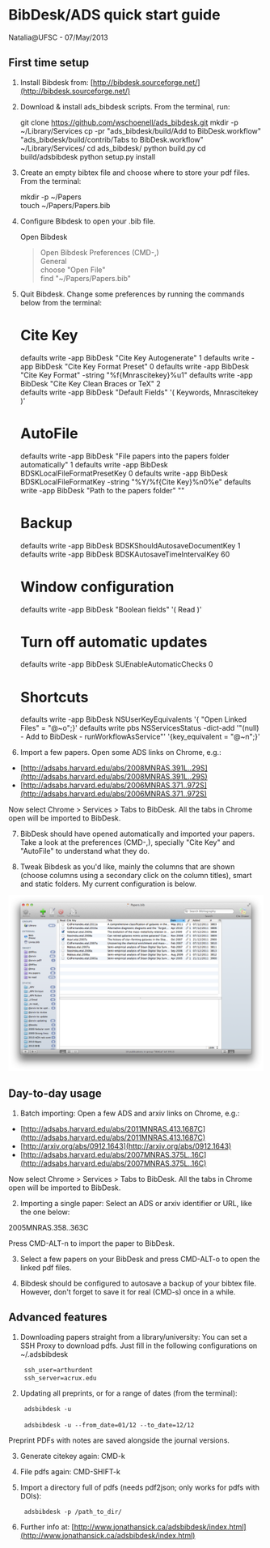 # BibDesk/ADS quick start guide

Natalia@UFSC - 07/May/2013

## First time setup

1) Install Bibdesk from: [http://bibdesk.sourceforge.net/](http://bibdesk.sourceforge.net/)

2) Download & install ads_bibdesk scripts. From the terminal, run:

      git clone https://github.com/wschoenell/ads_bibdesk.git 
      mkdir -p ~/Library/Services
      cp -pr "ads_bibdesk/build/Add to BibDesk.workflow" "ads_bibdesk/build/contrib/Tabs to BibDesk.workflow" ~/Library/Services/
      cd ads_bibdesk/
      python build.py
      cd build/adsbibdesk
      python setup.py install

3) Create an empty bibtex file and choose where to store your pdf files. From the terminal:

      mkdir -p ~/Papers  
      touch ~/Papers/Papers.bib

4) Configure Bibdesk to open your .bib file.

   Open Bibdesk  
   > Open Bibdesk Preferences (CMD-,)   
   > General  
   > choose "Open File"   
   > find "~/Papers/Papers.bib"

5) Quit Bibdesk. Change some preferences by running the commands below from the terminal:

      # Cite Key
      defaults write -app BibDesk "Cite Key Autogenerate" 1
      defaults write -app BibDesk "Cite Key Format Preset" 0
      defaults write -app BibDesk "Cite Key Format" -string "%f{Mnrascitekey}%u1"
      defaults write -app BibDesk "Cite Key Clean Braces or TeX" 2     
      defaults write -app BibDesk "Default Fields" '( Keywords,  Mnrascitekey )'
      
      # AutoFile
      defaults write -app BibDesk "File papers into the papers folder automatically" 1
      defaults write -app BibDesk BDSKLocalFileFormatPresetKey 0
      defaults write -app BibDesk BDSKLocalFileFormatKey -string "%Y/%f{Cite Key}%n0%e"
      defaults write -app BibDesk "Path to the papers folder" ""
      
      # Backup
      defaults write -app BibDesk BDSKShouldAutosaveDocumentKey 1
      defaults write -app BibDesk BDSKAutosaveTimeIntervalKey 60

      # Window configuration
      defaults write -app BibDesk "Boolean fields" '( Read )'

      # Turn off automatic updates
      defaults write -app BibDesk SUEnableAutomaticChecks 0

      # Shortcuts
      defaults write -app BibDesk NSUserKeyEquivalents '{ "Open Linked Files" = "@~o";}'
      defaults write pbs NSServicesStatus -dict-add '"(null) - Add to BibDesk - runWorkflowAsService"' '{key_equivalent = "@~n";}'

6) Import a few papers. Open some ADS links on Chrome, e.g.:

* [http://adsabs.harvard.edu/abs/2008MNRAS.391L..29S](http://adsabs.harvard.edu/abs/2008MNRAS.391L..29S)
* [http://adsabs.harvard.edu/abs/2006MNRAS.371..972S](http://adsabs.harvard.edu/abs/2006MNRAS.371..972S)

Now select Chrome > Services > Tabs to BibDesk. All the tabs in Chrome open will be imported to BibDesk.

7) BibDesk should have opened automatically and imported your papers. Take a look at the preferences (CMD-,), specially "Cite Key" and "AutoFile" to understand what they do.

8) Tweak Bibdesk as you'd like, mainly the columns that are shown (choose columns using a secondary click on the column titles), smart and static folders. My current configuration is below.

![](./bibdesk_columns_nat.png)


## Day-to-day usage

1) Batch importing: Open a few ADS and arxiv links on Chrome, e.g.:

* [http://adsabs.harvard.edu/abs/2011MNRAS.413.1687C](http://adsabs.harvard.edu/abs/2011MNRAS.413.1687C)
* [http://arxiv.org/abs/0912.1643](http://arxiv.org/abs/0912.1643)
* [http://adsabs.harvard.edu/abs/2007MNRAS.375L..16C](http://adsabs.harvard.edu/abs/2007MNRAS.375L..16C)

Now select Chrome > Services > Tabs to BibDesk. All the tabs in Chrome open will be imported to BibDesk.

2) Importing a single paper: Select an ADS or arxiv identifier or URL, like the one below:

2005MNRAS.358..363C

Press CMD-ALT-n to import the paper to BibDesk.

3) Select a few papers on your BibDesk and press CMD-ALT-o to open the linked pdf files.

4) Bibdesk should be configured to autosave a backup of your bibtex file. However, don't forget to save it for real (CMD-s) once in a while.


## Advanced features

1) Downloading papers straight from a library/university: You can set a SSH Proxy to download pdfs. Just fill in the following configurations on ~/.adsbibdesk

        ssh_user=arthurdent
        ssh_server=acrux.edu

2) Updating all preprints, or for a range of dates (from the terminal):

        adsbibdesk -u

        adsbibdesk -u --from_date=01/12 --to_date=12/12

Preprint PDFs with notes are saved alongside the journal versions.

3) Generate citekey again: CMD-k

4) File pdfs again: CMD-SHIFT-k

5) Import a directory full of pdfs (needs pdf2json; only works for pdfs with DOIs):

        adsbibdesk -p /path_to_dir/

6) Further info at: [http://www.jonathansick.ca/adsbibdesk/index.html](http://www.jonathansick.ca/adsbibdesk/index.html)



